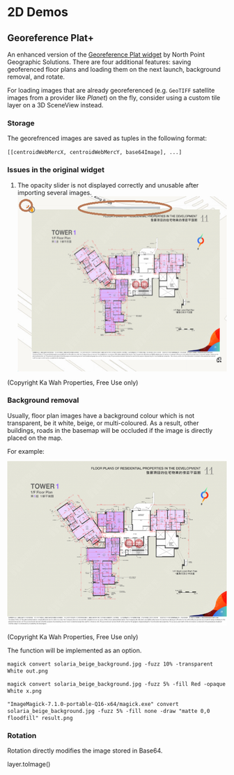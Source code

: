 # 2D Demos

## Georeference Plat+

An enhanced version of the [Georeference Plat widget](https://www.arcgis.com/home/item.html?id=68f3890767a843c0940eb7e9840c5244) by North Point Geographic Solutions. There are four additional features: saving geoferenced floor plans and loading them on the next launch, background removal, <!--skew,--> and rotate.

For loading images that are already georeferenced (e.g. `GeoTIFF` satellite images from a provider like *Planet*) on the fly, consider using a custom tile layer on a 3D SceneView instead.

### Storage
The georefrenced images are saved as tuples in the following format:

`[[centroidWebMercX, centroidWebMercY, base64Image], ...]`

### Issues in the original widget

1. The opacity slider is not displayed correctly and unusable after importing several images.
![img/b0001.png](img/b0001.png)

(Copyright Ka Wah Properties, Free Use only)

### Background removal

Usually, floor plan images have a background colour which is not transparent, be it white, beige, or multi-coloured. As a result, other buildings, roads in the basemap will be occluded if the image is directly placed on the map.

For example:

![solaria_beige_background.jpg](test_floor_plans/solaria_beige_background.jpg)

(Copyright Ka Wah Properties, Free Use only)

The function will be implemented as an option.

<!--
<button id="btn_bgRemovals" class="esri-btn">Background removal</button>
-->

```
magick convert solaria_beige_background.jpg -fuzz 10% -transparent White out.png
```

```
magick convert solaria_beige_background.jpg -fuzz 5% -fill Red -opaque White x.png
```

```
"ImageMagick-7.1.0-portable-Q16-x64/magick.exe" convert solaria_beige_background.jpg -fuzz 5% -fill none -draw "matte 0,0 floodfill" result.png
```

<!--https://01.org/node/29971?langredirect=1-->

### Rotation

Rotation directly modifies the image stored in Base64.


layer.toImage()